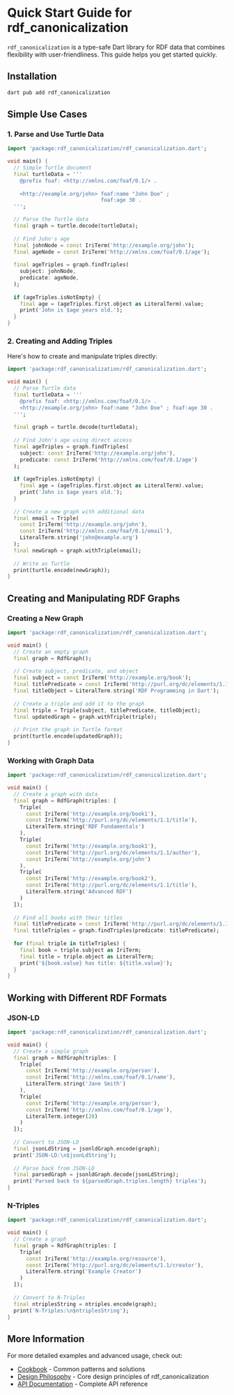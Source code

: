 # Quick Start Guide for rdf_canonicalization

`rdf_canonicalization` is a type-safe Dart library for RDF data that combines flexibility with user-friendliness. This guide helps you get started quickly.

## Installation

```dart
dart pub add rdf_canonicalization
```

## Simple Use Cases

### 1. Parse and Use Turtle Data

```dart
import 'package:rdf_canonicalization/rdf_canonicalization.dart';

void main() {
  // Simple Turtle document
  final turtleData = '''
    @prefix foaf: <http://xmlns.com/foaf/0.1/> .
    
    <http://example.org/john> foaf:name "John Doe" ;
                              foaf:age 30 .
  ''';

  // Parse the Turtle data
  final graph = turtle.decode(turtleData);
  
  // Find John's age
  final johnNode = const IriTerm('http://example.org/john');
  final ageNode = const IriTerm('http://xmlns.com/foaf/0.1/age');
  
  final ageTriples = graph.findTriples(
    subject: johnNode,
    predicate: ageNode,
  );
  
  if (ageTriples.isNotEmpty) {
    final age = (ageTriples.first.object as LiteralTerm).value;
    print('John is $age years old.');
  }
}
```

### 2. Creating and Adding Triples

Here's how to create and manipulate triples directly:

```dart
import 'package:rdf_canonicalization/rdf_canonicalization.dart';

void main() {
  // Parse Turtle data
  final turtleData = '''
    @prefix foaf: <http://xmlns.com/foaf/0.1/> .
    <http://example.org/john> foaf:name "John Doe" ; foaf:age 30 .
  ''';
  
  final graph = turtle.decode(turtleData);
  
  // Find John's age using direct access
  final ageTriples = graph.findTriples(
    subject: const IriTerm('http://example.org/john'),
    predicate: const IriTerm('http://xmlns.com/foaf/0.1/age')
  );
  
  if (ageTriples.isNotEmpty) {
    final age = (ageTriples.first.object as LiteralTerm).value;
    print('John is $age years old.');
  }
  
  // Create a new graph with additional data
  final email = Triple(
    const IriTerm('http://example.org/john'),
    const IriTerm('http://xmlns.com/foaf/0.1/email'),
    LiteralTerm.string('john@example.org')
  );
  final newGraph = graph.withTriple(email);
  
  // Write as Turtle
  print(turtle.encode(newGraph));
}
```

## Creating and Manipulating RDF Graphs

### Creating a New Graph

```dart
import 'package:rdf_canonicalization/rdf_canonicalization.dart';

void main() {
  // Create an empty graph
  final graph = RdfGraph();
  
  // Create subject, predicate, and object
  final subject = const IriTerm('http://example.org/book');
  final titlePredicate = const IriTerm('http://purl.org/dc/elements/1.1/title');
  final titleObject = LiteralTerm.string('RDF Programming in Dart');
  
  // Create a triple and add it to the graph
  final triple = Triple(subject, titlePredicate, titleObject);
  final updatedGraph = graph.withTriple(triple);
  
  // Print the graph in Turtle format
  print(turtle.encode(updatedGraph));
}
```

### Working with Graph Data

```dart
import 'package:rdf_canonicalization/rdf_canonicalization.dart';

void main() {
  // Create a graph with data
  final graph = RdfGraph(triples: [
    Triple(
      const IriTerm('http://example.org/book1'),
      const IriTerm('http://purl.org/dc/elements/1.1/title'),
      LiteralTerm.string('RDF Fundamentals')
    ),
    Triple(
      const IriTerm('http://example.org/book1'),
      const IriTerm('http://purl.org/dc/elements/1.1/author'),
      const IriTerm('http://example.org/john')
    ),
    Triple(
      const IriTerm('http://example.org/book2'),
      const IriTerm('http://purl.org/dc/elements/1.1/title'),
      LiteralTerm.string('Advanced RDF')
    )
  ]);
  
  // Find all books with their titles
  final titlePredicate = const IriTerm('http://purl.org/dc/elements/1.1/title');
  final titleTriples = graph.findTriples(predicate: titlePredicate);
  
  for (final triple in titleTriples) {
    final book = triple.subject as IriTerm;
    final title = triple.object as LiteralTerm;
    print('${book.value} has title: ${title.value}');
  }
}
```

## Working with Different RDF Formats

### JSON-LD

```dart
import 'package:rdf_canonicalization/rdf_canonicalization.dart';

void main() {
  // Create a simple graph
  final graph = RdfGraph(triples: [
    Triple(
      const IriTerm('http://example.org/person'),
      const IriTerm('http://xmlns.com/foaf/0.1/name'),
      LiteralTerm.string('Jane Smith')
    ),
    Triple(
      const IriTerm('http://example.org/person'),
      const IriTerm('http://xmlns.com/foaf/0.1/age'),
      LiteralTerm.integer(28)
    )
  ]);
  
  // Convert to JSON-LD
  final jsonLdString = jsonldGraph.encode(graph);
  print('JSON-LD:\n$jsonLdString');
  
  // Parse back from JSON-LD
  final parsedGraph = jsonldGraph.decode(jsonLdString);
  print('Parsed back to ${parsedGraph.triples.length} triples');
}
```

### N-Triples

```dart
import 'package:rdf_canonicalization/rdf_canonicalization.dart';

void main() {
  // Create a graph
  final graph = RdfGraph(triples: [
    Triple(
      const IriTerm('http://example.org/resource'),
      const IriTerm('http://purl.org/dc/elements/1.1/creator'),
      LiteralTerm.string('Example Creator')
    )
  ]);
  
  // Convert to N-Triples
  final ntriplesString = ntriples.encode(graph);
  print('N-Triples:\n$ntriplesString');
}
```

## More Information

For more detailed examples and advanced usage, check out:

- [Cookbook](COOKBOOK.md) - Common patterns and solutions
- [Design Philosophy](DESIGN_PHILOSOPHY.md) - Core design principles of rdf_canonicalization
- [API Documentation](https://kkalass.github.io/rdf_canonicalization/api/rdf/index.html) - Complete API reference
